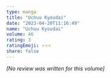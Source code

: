 ```yaml
---
type: manga
title: "Uchuu Kyoudai"
date: "2023-04-20T11:16:49"
name: "Uchuu Kyoudai"
volume: 46
rating: 3
ratingEmoji: ⭐️⭐️⭐️
share: false
---
```


*[No review was written for this volume]*
